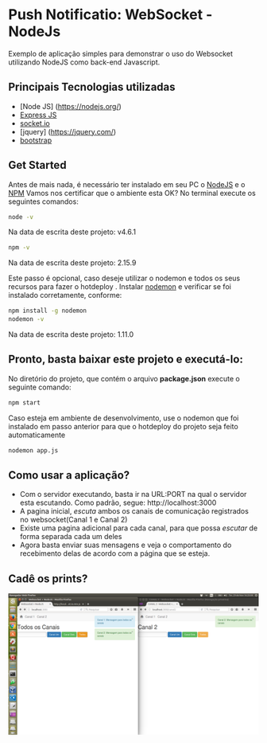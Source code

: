 # Push Notificatio: WebSocket - NodeJs
Exemplo de aplicação simples para demonstrar o uso do Websocket utilizando NodeJS como back-end Javascript.

## Principais Tecnologias utilizadas
* [Node JS] (https://nodejs.org/)
* [Express JS](http://expressjs.com/)
* [socket.io](http://socket.io/)
* [jquery] (https://jquery.com/)
* [bootstrap](http://getbootstrap.com/)


## Get Started
Antes de mais nada, é necessário ter instalado em seu PC o [NodeJS](https://nodejs.org/en/) e o [NPM](https://www.npmjs.com/)
Vamos nos certificar que o ambiente esta OK? No terminal execute os seguintes comandos:
```sh
node -v
```
Na data de escrita deste projeto: v4.6.1

```sh
npm -v
```
Na data de escrita deste projeto: 2.15.9

Este passo é opcional, caso deseje utilizar o nodemon e todos os seus recursos para fazer o hotdeploy . Instalar [nodemon](http://nodemon.io/) e verificar se foi instalado corretamente, conforme:
```sh
npm install -g nodemon
nodemon -v
```
Na data de escrita deste projeto: 1.11.0

## Pronto, basta baixar este projeto e executá-lo:
No diretório do projeto, que contém o arquivo **package.json** execute o seguinte comando:
```sh
npm start
```
Caso esteja em ambiente de desenvolvimento, use o nodemon que foi instalado em passo anterior para que o hotdeploy do projeto seja feito automaticamente
```sh
nodemon app.js
```

## Como usar a aplicação?
* Com o servidor executando, basta ir na URL:PORT na qual o servidor esta escutando. Como padrão, segue: http://localhost:3000
* A pagina inicial, *escuta* ambos os canais de comunicação registrados no websocket(Canal 1 e Canal 2)
* Existe uma pagina adicional para cada canal, para que possa *escutar* de forma separada cada um deles
* Agora basta enviar suas mensagens e veja o comportamento do recebimento delas de acordo com a página que se esteja.

## Cadê os prints?
![Notificação](https://github.com/rodolfocruzbsb/websocket-nodejs-pushnotification/blob/master/prints/app.png)